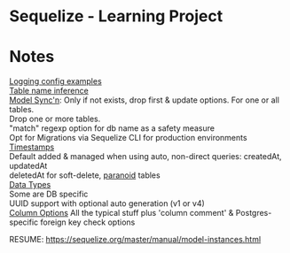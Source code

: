 Sequelize - Learning Project
============================


# Notes
[Logging config examples](https://sequelize.org/master/manual/getting-started.html#logging)  
[Table name inference](https://sequelize.org/master/manual/model-basics.html#table-name-inference)  
[Model Sync'n](https://sequelize.org/master/manual/model-basics.html#model-synchronization): Only if not exists, drop first & update options. For one or all tables.  
Drop one or more tables.  
"match" regexp option for db name as a safety measure  
Opt for Migrations via  Sequelize CLI for production environments  
[Timestamps](https://sequelize.org/master/manual/model-basics.html#timestamps)  
Default added & managed when using auto, non-direct queries: createdAt, updatedAt  
deletedAt for soft-delete, [paranoid](https://sequelize.org/master/manual/paranoid.html) tables  
[Data Types](https://sequelize.org/master/manual/model-basics.html#data-types)  
Some are DB specific  
UUID support with optional auto generation (v1 or v4)  
[Column Options](https://sequelize.org/master/manual/model-basics.html#column-options)
All the typical stuff plus 'column comment' & Postgres-specific foreign key check options  


RESUME: https://sequelize.org/master/manual/model-instances.html